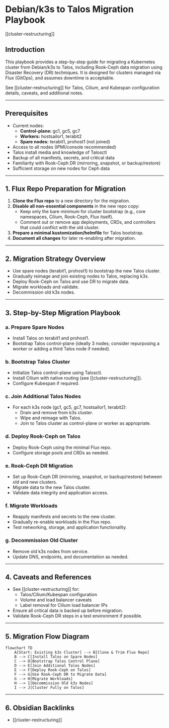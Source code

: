 # Debian/k3s to Talos Migration Playbook

[[cluster-restructuring]]

## Introduction

This playbook provides a step-by-step guide for migrating a Kubernetes cluster from Debian/k3s to Talos, including Rook-Ceph data migration using Disaster Recovery (DR) techniques. It is designed for clusters managed via Flux (GitOps), and assumes downtime is acceptable.

See [[cluster-restructuring]] for Talos, Cilium, and Kubespan configuration details, caveats, and additional notes.

---

## Prerequisites

- Current nodes:
  - **Control-plane:** gc1, gc5, gc7
  - **Workers:** hostsailor1, terabit2
  - **Spare nodes:** terabit1, prohost1 (not joined)
- Access to all nodes (IPMI/console recommended)
- Talos install media and knowledge of Talosctl
- Backup of all manifests, secrets, and critical data
- Familiarity with Rook-Ceph DR (mirroring, snapshot, or backup/restore)
- Sufficient storage on new nodes for Ceph data

---

## 1. Flux Repo Preparation for Migration

1. **Clone the Flux repo** to a new directory for the migration.
2. **Disable all non-essential components** in the new repo copy:
   - Keep only the bare minimum for cluster bootstrap (e.g., core namespaces, Cilium, Rook-Ceph, Flux itself).
   - Comment out or remove app deployments, CRDs, and controllers that could conflict with the old cluster.
3. **Prepare a minimal kustomization/helmfile** for Talos bootstrap.
4. **Document all changes** for later re-enabling after migration.

---

## 2. Migration Strategy Overview

- Use spare nodes (terabit1, prohost1) to bootstrap the new Talos cluster.
- Gradually reimage and join existing nodes to Talos, replacing k3s.
- Deploy Rook-Ceph on Talos and use DR to migrate data.
- Migrate workloads and validate.
- Decommission old k3s nodes.

---

## 3. Step-by-Step Migration Playbook

### a. Prepare Spare Nodes

- Install Talos on terabit1 and prohost1.
- Bootstrap Talos control-plane (ideally 3 nodes; consider repurposing a worker or adding a third Talos node if needed).

### b. Bootstrap Talos Cluster

- Initialize Talos control-plane using Talosctl.
- Install Cilium with native routing (see [[cluster-restructuring]]).
- Configure Kubespan if required.

### c. Join Additional Talos Nodes

- For each k3s node (gc1, gc5, gc7, hostsailor1, terabit2):
  - Drain and remove from k3s cluster.
  - Wipe and reimage with Talos.
  - Join to Talos cluster as control-plane or worker as appropriate.

### d. Deploy Rook-Ceph on Talos

- Deploy Rook-Ceph using the minimal Flux repo.
- Configure storage pools and CRDs as needed.

### e. Rook-Ceph DR Migration

- Set up Rook-Ceph DR (mirroring, snapshot, or backup/restore) between old and new clusters.
- Migrate data to the new Talos cluster.
- Validate data integrity and application access.

### f. Migrate Workloads

- Reapply manifests and secrets to the new cluster.
- Gradually re-enable workloads in the Flux repo.
- Test networking, storage, and application functionality.

### g. Decommission Old Cluster

- Remove old k3s nodes from service.
- Update DNS, endpoints, and documentation as needed.

---

## 4. Caveats and References

- See [[cluster-restructuring]] for:
  - Talos/Cilium/Kubespan configuration
  - Volume and load balancer caveats
  - Label removal for Cilium load balancer IPs
- Ensure all critical data is backed up before migration.
- Validate Rook-Ceph DR steps in a test environment if possible.

---

## 5. Migration Flow Diagram

```mermaid
flowchart TD
    A[Start: Existing k3s Cluster] --> B[Clone & Trim Flux Repo]
    B --> C[Install Talos on Spare Nodes]
    C --> D[Bootstrap Talos Control Plane]
    D --> E[Join Additional Talos Nodes]
    E --> F[Deploy Rook-Ceph on Talos]
    F --> G[Use Rook-Ceph DR to Migrate Data]
    G --> H[Migrate Workloads]
    H --> I[Decommission Old k3s Nodes]
    I --> J[Cluster Fully on Talos]
```

---

## 6. Obsidian Backlinks

- [[cluster-restructuring]]